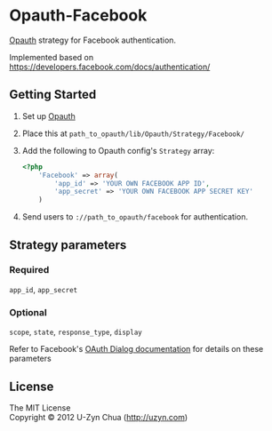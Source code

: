 Opauth-Facebook
===============
[Opauth][1] strategy for Facebook authentication.

Implemented based on https://developers.facebook.com/docs/authentication/


Getting Started
---------------
1. Set up [Opauth][1]
2. Place this at `path_to_opauth/lib/Opauth/Strategy/Facebook/`
3. Add the following to Opauth config's `Strategy` array:

	```php
	<?php
		'Facebook' => array(
			'app_id' => 'YOUR OWN FACEBOOK APP ID',
			'app_secret' => 'YOUR OWN FACEBOOK APP SECRET KEY'
		)
	```

4. Send users to `://path_to_opauth/facebook` for authentication.

Strategy parameters
-----------------------

### Required
`app_id`, `app_secret`

### Optional
`scope`, `state`, `response_type`, `display`

Refer to Facebook's [OAuth Dialog documentation](https://developers.facebook.com/docs/reference/dialogs/oauth/) for details on these parameters

License
---------
The MIT License  
Copyright © 2012 U-Zyn Chua (http://uzyn.com)

[1]: https://github.com/uzyn/opauth